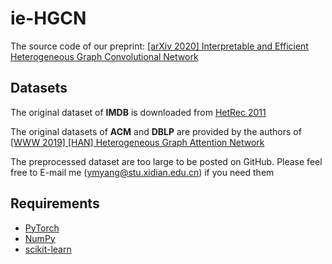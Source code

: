 # ie-HGCN
The source code of our preprint: [\[arXiv 2020\]  Interpretable and Efficient Heterogeneous Graph Convolutional Network](https://arxiv.org/abs/2005.13183)


## Datasets
The original dataset of **IMDB** is downloaded from [HetRec 2011](https://grouplens.org/datasets/hetrec-2011/)

The original datasets of **ACM** and **DBLP** are provided by the authors of [\[WWW 2019\] \[HAN\] Heterogeneous Graph Attention Network](https://doi.org/10.1145/3308558.3313562)

The preprocessed dataset are too large to be posted on GitHub. Please feel free to E-mail me (ymyang@stu.xidian.edu.cn) if you need them


## Requirements
- [PyTorch](https://pytorch.org)
- [NumPy](https://numpy.org)
- [scikit-learn](https://scikit-learn.org)

